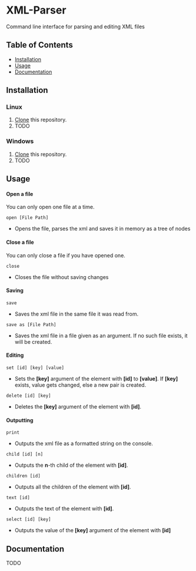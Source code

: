 # XML-Parser
Command line interface for parsing and editing XML files

## Table of Contents

- [Installation](#installation)
- [Usage](#usage)
- [Documentation](#documentation)

## Installation
### Linux
1. [Clone](https://help.github.com/articles/cloning-a-repository/) this repository.
2. TODO

### Windows
1. [Clone](https://help.github.com/articles/cloning-a-repository/) this repository.
2. TODO

## Usage
#### Open a file
You can only open one file at a time.

``open [File Path]``
- Opens the file, parses the xml and saves it in memory as a tree of nodes

#### Close a file
You can only close a file if you have opened one.

``close``
- Closes the file without saving changes

#### Saving
``save``
- Saves the xml file in the same file it was read from.

``save as [File Path]``
- Saves the xml file in a file given as an argument. If no such file exists, it will be created.

#### Editing
``set [id] [key] [value]``
- Sets the **[key]** argument of the element with **[id]** to **[value]**.
If **[key]** exists, value gets changed, else a new pair is created.

``delete [id] [key]``
- Deletes the **[key]** argument of the element with **[id]**.

#### Outputting
``print``
- Outputs the xml file as a formatted string on the console.

``child [id] [n]``
- Outputs the **n**-th child of the element with **[id]**.

``children [id]``
- Outputs all the children of the element with **[id]**.

``text [id]``
- Outputs the text of the element with **[id]**.

``select [id] [key]``
- Outputs the value of the **[key]** argument of the element with **[id]**

## Documentation
TODO
